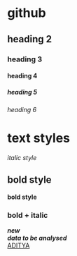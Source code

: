 # github
## heading 2
### heading 3
#### heading 4
##### heading 5
###### heading 6
# text styles
*italic style*<br/>
## bold style
**bold style**
### bold + italic
***new***<br/>
*****data to be analysed*****<br/>
[ADITYA](https://www.aec.edu.in/)

